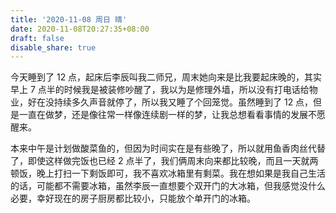 ```yaml
---
title: '2020-11-08 周日 晴'
date: 2020-11-08T20:27:35+08:00
draft: false
disable_share: true
---
```


今天睡到了 12 点，起床后李辰叫我二师兄，周末她向来是比我要起床晚的，其实早上 7 点半的时候我是被装修吵醒了，我以为是修理外墙，所以没有打电话给物业，好在没持续多久声音就停了，所以我又睡了个回笼觉。虽然睡到了 12 点，但是一直在做梦，还是像往常一样像连续剧一样的梦，让我总想看看事情的发展不愿醒来。

<!--more-->

本来中午是计划做酸菜鱼的，但因为时间实在是有些晚了，所以就用鱼香肉丝代替了，即使这样做完饭也已经 2 点半了，我们俩周末向来都比较晚，而且一天就两顿饭，晚上打扫一下剩饭即可，我不喜欢冰箱里有剩菜。我在想如果是我自己生活的话，可能都不需要冰箱，虽然李辰一直想要个双开门的大冰箱，但我感觉没什么必要，幸好现在的房子厨房都比较小，只能放个单开门的冰箱。
